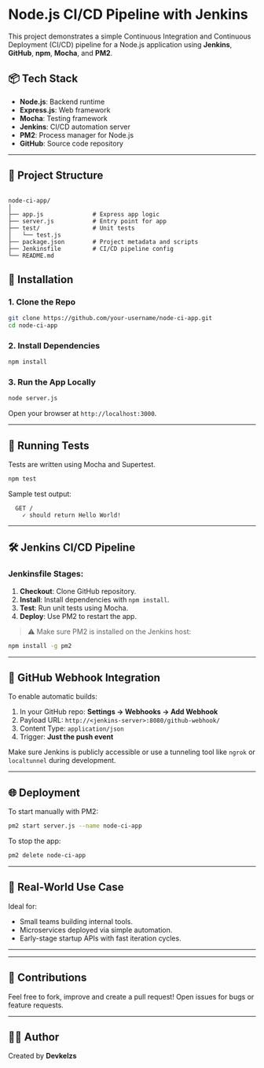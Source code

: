 # Node.js CI/CD Pipeline with Jenkins

This project demonstrates a simple Continuous Integration and Continuous Deployment (CI/CD) pipeline for a Node.js application using **Jenkins**, **GitHub**, **npm**, **Mocha**, and **PM2**.

## 📦 Tech Stack

- **Node.js**: Backend runtime
- **Express.js**: Web framework
- **Mocha**: Testing framework
- **Jenkins**: CI/CD automation server
- **PM2**: Process manager for Node.js
- **GitHub**: Source code repository

---

## 🚀 Project Structure

```

node-ci-app/
│
├── app.js              # Express app logic
├── server.js           # Entry point for app
├── test/               # Unit tests
│   └── test.js
├── package.json        # Project metadata and scripts
├── Jenkinsfile         # CI/CD pipeline config
└── README.md

````

## 🔧 Installation

### 1. Clone the Repo

```bash
git clone https://github.com/your-username/node-ci-app.git
cd node-ci-app
````

### 2. Install Dependencies

```bash
npm install
```

### 3. Run the App Locally

```bash
node server.js
```

Open your browser at `http://localhost:3000`.

---

## 🧪 Running Tests

Tests are written using Mocha and Supertest.

```bash
npm test
```

Sample test output:

```
  GET /
    ✓ should return Hello World!
```

---

## 🛠️ Jenkins CI/CD Pipeline

### Jenkinsfile Stages:

1. **Checkout**: Clone GitHub repository.
2. **Install**: Install dependencies with `npm install`.
3. **Test**: Run unit tests using Mocha.
4. **Deploy**: Use PM2 to restart the app.

> ⚠️ Make sure PM2 is installed on the Jenkins host:

```bash
npm install -g pm2
```

---

## 🔁 GitHub Webhook Integration

To enable automatic builds:

1. In your GitHub repo: **Settings → Webhooks → Add Webhook**
2. Payload URL: `http://<jenkins-server>:8080/github-webhook/`
3. Content Type: `application/json`
4. Trigger: **Just the push event**

Make sure Jenkins is publicly accessible or use a tunneling tool like `ngrok` or `localtunnel` during development.

---

## 🌐 Deployment


To start manually with PM2:

```bash
pm2 start server.js --name node-ci-app
```

To stop the app:

```bash
pm2 delete node-ci-app
```

---

## 📌 Real-World Use Case

Ideal for:

* Small teams building internal tools.
* Microservices deployed via simple automation.
* Early-stage startup APIs with fast iteration cycles.

---

---

## 🙌 Contributions

Feel free to fork, improve and create a pull request! Open issues for bugs or feature requests.

---

## 👨‍💻 Author

Created by **Devkelzs**

```
